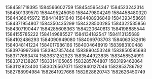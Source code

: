 1584581718395
1584566602759
1584545954347
1584523242314
1584501339570
1584495245050
1584479804249
1584458480320
1584436645972
1584414851640
1584408936849
1584393458691
1584371954807
1584350435299
1584328500285
1584322535856
1584307190447
1584285608363
1584220640613
1584198885544
1584155785222
1584149685527
1584134182547
1584113135689
1584102486293
1584090949080
1584069703703
1584063532616
1584048141224
1584017986166
1584004648919
1583983100488
1583976997366
1583947357444
1583890453248
1583850595693
1583717663474
1583631252923
1583544923835
1583458524991
1583372138267
1583314105065
1583285764807
1583199462064
1583112923400
1583026567071
1582940127046
1582853786792
1582788994984
1582641927666
1582628620743
1582626450749


